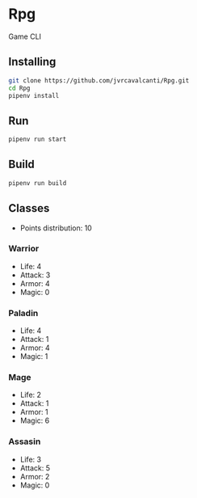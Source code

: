 # Rpg

Game CLI

## Installing

```bash
git clone https://github.com/jvrcavalcanti/Rpg.git
cd Rpg
pipenv install
```

## Run

```bash
pipenv run start
```

## Build

```bash
pipenv run build
```

## Classes

* Points distribution: 10

### Warrior
- Life: 4
- Attack: 3
- Armor: 4
- Magic: 0

### Paladin
- Life: 4
- Attack: 1
- Armor: 4
- Magic: 1

### Mage
- Life: 2
- Attack: 1
- Armor: 1
- Magic: 6

### Assasin
- Life: 3
- Attack: 5
- Armor: 2
- Magic: 0
